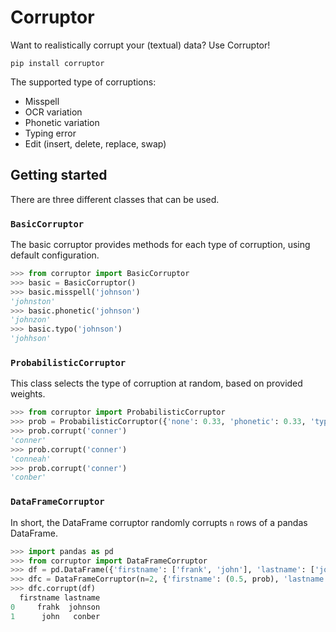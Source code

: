 # Corruptor

Want to realistically corrupt your (textual) data? Use Corruptor!

```shell
pip install corruptor
```

The supported type of corruptions:

- Misspell
- OCR variation
- Phonetic variation
- Typing error
- Edit (insert, delete, replace, swap)

## Getting started
There are three different classes that can be used.

### `BasicCorruptor`
The basic corruptor provides methods for each type of corruption, using default configuration.

```python
>>> from corruptor import BasicCorruptor
>>> basic = BasicCorruptor()
>>> basic.misspell('johnson')
'johnston'
>>> basic.phonetic('johnson')
'johnzon'
>>> basic.typo('johnson')
'johhson'
```

### `ProbabilisticCorruptor`
This class selects the type of corruption at random, based on provided weights.

```python
>>> from corruptor import ProbabilisticCorruptor
>>> prob = ProbabilisticCorruptor({'none': 0.33, 'phonetic': 0.33, 'typo': 0.33})
>>> prob.corrupt('conner')
'conner'
>>> prob.corrupt('conner')
'conneah'
>>> prob.corrupt('conner')
'conber'
```

### `DataFrameCorruptor`
In short, the DataFrame corruptor randomly corrupts `n` rows of a pandas DataFrame.

```python
>>> import pandas as pd
>>> from corruptor import DataFrameCorruptor
>>> df = pd.DataFrame({'firstname': ['frank', 'john'], 'lastname': ['johnson', 'conner']})
>>> dfc = DataFrameCorruptor(n=2, {'firstname': (0.5, prob), 'lastname': (0.5, prob)})
>>> dfc.corrupt(df)
  firstname lastname
0     frahk  johnson
1      john   conber
```





